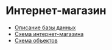 # Интернет-магазин

- [Описание базы данных](./docs/DataBaseDescription.md)
- [Схема интернет-магазина](./docs/Scheme.md)
- [Схема объектов](./docs/SchemeCode.md)